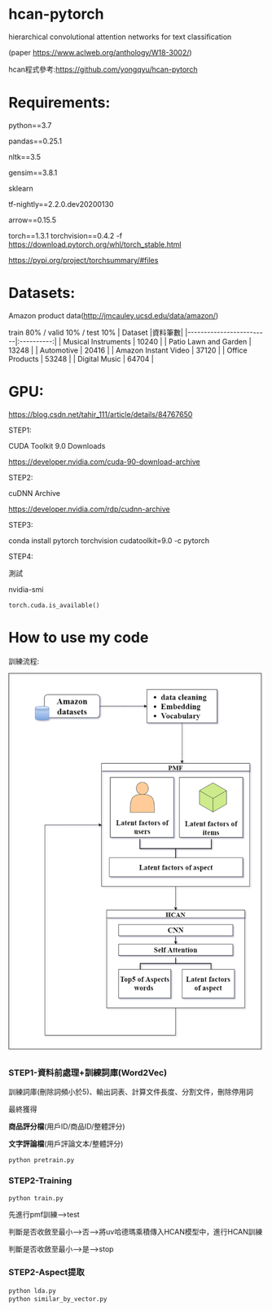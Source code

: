 # hcan-pytorch
hierarchical convolutional attention networks for text classification

(paper https://www.aclweb.org/anthology/W18-3002/)

hcan程式參考:https://github.com/yongqyu/hcan-pytorch


# Requirements:
python==3.7

pandas==0.25.1

nltk==3.5

gensim==3.8.1

sklearn

tf-nightly==2.2.0.dev20200130

arrow==0.15.5

torch==1.3.1 torchvision==0.4.2 -f https://download.pytorch.org/whl/torch_stable.html

https://pypi.org/project/torchsummary/#files

# Datasets:
Amazon product data(http://jmcauley.ucsd.edu/data/amazon/)

train 80% / valid 10% / test  10% 
| Dataset                 |資料筆數|
|-------------------------|:----------:|
| Musical Instruments     |   10240   |
| Patio Lawn and Garden   |   13248   |
| Automotive              |   20416   |
| Amazon Instant Video    |   37120   |
| Office Products         |   53248   |
| Digital Music           |   64704   |


# GPU:

https://blog.csdn.net/tahir_111/article/details/84767650

STEP1:

CUDA Toolkit 9.0 Downloads

https://developer.nvidia.com/cuda-90-download-archive

STEP2:

cuDNN Archive

https://developer.nvidia.com/rdp/cudnn-archive

STEP3:

conda install pytorch torchvision cudatoolkit=9.0 -c pytorch

STEP4:

測試

nvidia-smi

```import torch
torch.cuda.is_available()
```

# How to use my code

訓練流程: 

![alt 文字][logo]

[logo]: https://github.com/ChingChingYa/model/blob/master/pic/Diagram.png


### STEP1-資料前處理+訓練詞庫(Word2Vec)
訓練詞庫(刪除詞頻小於5)、輸出詞表、計算文件長度、分割文件，刪除停用詞

最終獲得

**商品評分檔**(用戶ID/商品ID/整體評分)

**文字評論檔**(用戶評論文本/整體評分)

```
python pretrain.py
``` 
### STEP2-Training

```
python train.py
``` 
先進行pmf訓練-->test

判斷是否收斂至最小-->否-->將uv哈德瑪乘積傳入HCAN模型中，進行HCAN訓練

判斷是否收斂至最小-->是-->stop


### STEP2-Aspect提取
```
python lda.py
python similar_by_vector.py
``` 



